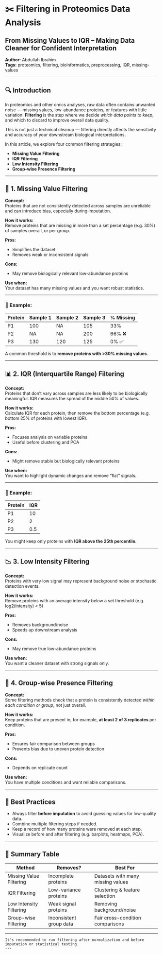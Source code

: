 
# ✂️ Filtering in Proteomics Data Analysis  
## From Missing Values to IQR – Making Data Cleaner for Confident Interpretation

**Author:** Abdullah Ibrahim  
**Tags:** proteomics, filtering, bioinformatics, preprocessing, IQR, missing-values

---

## 🔍 Introduction

In proteomics and other omics analyses, raw data often contains unwanted noise — missing values, low-abundance proteins, or features with little variation. **Filtering** is the step where we decide *which data points to keep*, and which to discard to improve overall data quality.

This is not just a technical cleanup — filtering directly affects the sensitivity and accuracy of your downstream biological interpretations.

In this article, we explore four common filtering strategies:
- **Missing Value Filtering**
- **IQR Filtering**
- **Low Intensity Filtering**
- **Group-wise Presence Filtering**

---

## 🚫 1. Missing Value Filtering

**Concept:**  
Proteins that are not consistently detected across samples are unreliable and can introduce bias, especially during imputation.

**How it works:**  
Remove proteins that are missing in more than a set percentage (e.g. 30%) of samples overall, or per group.

**Pros:**  
- Simplifies the dataset  
- Removes weak or inconsistent signals

**Cons:**  
- May remove biologically relevant low-abundance proteins

**Use when:**  
Your dataset has many missing values and you want robust statistics.

---

### 🔧 Example:

| Protein | Sample 1 | Sample 2 | Sample 3 | % Missing |
|---------|----------|----------|----------|-----------|
| P1      | 100      | NA       | 105      | 33%       |
| P2      | NA       | NA       | 200      | 66% ❌     |
| P3      | 130      | 120      | 125      | 0% ✅     |

A common threshold is to **remove proteins with >30% missing values**.

---

## 📊 2. IQR (Interquartile Range) Filtering

**Concept:**  
Proteins that don’t vary across samples are less likely to be biologically meaningful. IQR measures the spread of the middle 50% of values.

**How it works:**  
Calculate IQR for each protein, then remove the bottom percentage (e.g. bottom 25% of proteins with lowest IQR).

**Pros:**  
- Focuses analysis on variable proteins  
- Useful before clustering and PCA

**Cons:**  
- Might remove stable but biologically relevant proteins

**Use when:**  
You want to highlight dynamic changes and remove “flat” signals.

---

### 🔧 Example:

| Protein | IQR  |
|---------|------|
| P1      | 10   |
| P2      | 2    |
| P3      | 0.5  |

You might keep only proteins with **IQR above the 25th percentile**.

---

## 📉 3. Low Intensity Filtering

**Concept:**  
Proteins with very low signal may represent background noise or stochastic detection events.

**How it works:**  
Remove proteins with an average intensity below a set threshold (e.g. log2(intensity) < 5)

**Pros:**  
- Removes background/noise  
- Speeds up downstream analysis

**Cons:**  
- May remove true low-abundance proteins

**Use when:**  
You want a cleaner dataset with strong signals only.

---

## 🧪 4. Group-wise Presence Filtering

**Concept:**  
Some filtering methods check that a protein is consistently detected *within each condition or group*, not just overall.

**How it works:**  
Keep proteins that are present in, for example, **at least 2 of 3 replicates** per condition.

**Pros:**  
- Ensures fair comparison between groups  
- Prevents bias due to uneven protein detection

**Cons:**  
- Depends on replicate count

**Use when:**  
You have multiple conditions and want reliable comparisons.

---

## 🧠 Best Practices

- Always filter **before imputation** to avoid guessing values for low-quality data.
- Combine multiple filtering steps if needed.
- Keep a record of how many proteins were removed at each step.
- Visualize before and after filtering (e.g. barplots, heatmaps, PCA).

---

## 🔬 Summary Table

| Method                  | Removes?                | Best For                          |
|-------------------------|--------------------------|------------------------------------|
| Missing Value Filtering | Incomplete proteins      | Datasets with many missing values |
| IQR Filtering           | Low-variance proteins    | Clustering & feature selection    |
| Low Intensity Filtering | Weak signal proteins     | Removing background/noise         |
| Group-wise Filtering    | Inconsistent group data  | Fair cross-condition comparisons  |

---


```
It's recommended to run filtering after normalization and before imputation or statistical testing.
---

